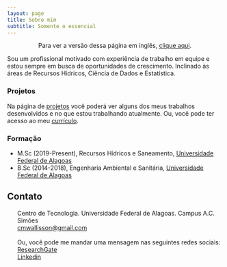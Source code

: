 ```yaml
---
layout: page
title: Sobre mim
subtitle: Somente o essencial
---
```

<div style="text-align: center">
Para ver a versão dessa página em inglês, <a href="/about">clique aqui</a>.
</div>

Sou um profissional motivado com experiência de trabalho em equipe e estou sempre em busca de oportunidades de crescimento.
Inclinado às áreas de Recursos Hídricos, Ciência de Dados e Estatística. 

### <span class="fa fa-code about-icon"></span> Projetos
Na página de <a href="/projetos">projetos</a> você poderá ver alguns dos meus trabalhos desenvolvidos e no que estou trabalhando atualmente.
Ou, você pode ter acesso ao meu <a href="/cv">currículo</a>.

### <span class="fa fa-graduation-cap"></span> Formação
- M.Sc (2019-Present), Recursos Hídricos e Saneamento, <a href="https://ufal.br/" target="_blank">Universidade Federal de Alagoas</a>
- B.Sc (2014-2018), Engenharia Ambiental e Sanitária, <a href="https://ufal.br/" target="_blank">Universidade Federal de Alagoas</a>

## Contato
<ul style="list-style: none;">
 <li><span class="fa fa-map-pin" aria-hidden="true"></span> Centro de Tecnologia. Universidade Federal de Alagoas. Campus A.C. Simões</li>
 <li><span class="fa fa-envelope" aria-hidden="true"></span> <a href="mailto:cmwallisson@gmail.com" target="_blank">cmwallisson@gmail.com</a></li>
 <br>
 <li>Ou, você pode me mandar uma mensagem nas seguintes redes sociais:</li>
 <li><span class="fa fa-user" aria-hidden="true"></span> <a href="https://www.researchgate.net/profile/Wallisson_De_Carvalho" target="_blank">ResearchGate</a></li>
 <li><span class="fa fa-user"></span> <a href="https://linkedin.com/in/wallissoncarvalho" target="_blank">Linkedin</a></li>
</ul>